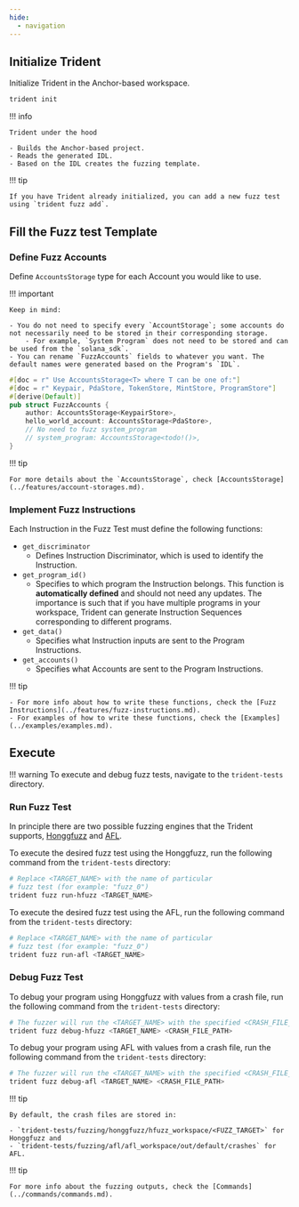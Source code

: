 ```yaml
---
hide:
  - navigation
---
```


## Initialize Trident

Initialize Trident in the Anchor-based workspace.

```bash
trident init
```

!!! info

    Trident under the hood

    - Builds the Anchor-based project.
    - Reads the generated IDL.
    - Based on the IDL creates the fuzzing template.

!!! tip

    If you have Trident already initialized, you can add a new fuzz test using `trident fuzz add`.


## Fill the Fuzz test Template

### Define Fuzz Accounts

Define `AccountsStorage` type for each Account you would like to use.

!!! important

    Keep in mind:

    - You do not need to specify every `AccountStorage`; some accounts do not necessarily need to be stored in their corresponding storage.
        - For example, `System Program` does not need to be stored and can be used from the `solana_sdk`.
    - You can rename `FuzzAccounts` fields to whatever you want. The default names were generated based on the Program's `IDL`.

```rust
#[doc = r" Use AccountsStorage<T> where T can be one of:"]
#[doc = r" Keypair, PdaStore, TokenStore, MintStore, ProgramStore"]
#[derive(Default)]
pub struct FuzzAccounts {
    author: AccountsStorage<KeypairStore>,
    hello_world_account: AccountsStorage<PdaStore>,
    // No need to fuzz system_program
    // system_program: AccountsStorage<todo!()>,
}
```

!!! tip

    For more details about the `AccountsStorage`, check [AccountsStorage](../features/account-storages.md).

### Implement Fuzz Instructions

Each Instruction in the Fuzz Test must define the following functions:

- `get_discriminator`
    - Defines Instruction Discriminator, which is used to identify the Instruction.
- `get_program_id()`
    - Specifies to which program the Instruction belongs. This function is **automatically defined** and should not need any updates. The importance is such that if you have multiple programs in your workspace, Trident can generate Instruction Sequences corresponding to different programs.
- `get_data()`
    - Specifies what Instruction inputs are sent to the Program Instructions.
- `get_accounts()`
    - Specifies what Accounts are sent to the Program Instructions.

!!! tip

    - For more info about how to write these functions, check the [Fuzz Instructions](../features/fuzz-instructions.md).
    - For examples of how to write these functions, check the [Examples](../examples/examples.md).


## Execute

!!! warning
    To execute and debug fuzz tests, navigate to the `trident-tests` directory.

### Run Fuzz Test

In principle there are two possible fuzzing engines that the Trident supports, [Honggfuzz](https://github.com/google/honggfuzz) and [AFL](https://aflplus.plus/).

To execute the desired fuzz test using the Honggfuzz, run the following command from the `trident-tests` directory:

```bash
# Replace <TARGET_NAME> with the name of particular
# fuzz test (for example: "fuzz_0")
trident fuzz run-hfuzz <TARGET_NAME>
```

To execute the desired fuzz test using the AFL, run the following command from the `trident-tests` directory:

```bash
# Replace <TARGET_NAME> with the name of particular
# fuzz test (for example: "fuzz_0")
trident fuzz run-afl <TARGET_NAME>
```



### Debug Fuzz Test

To debug your program using Honggfuzz with values from a crash file, run the following command from the `trident-tests` directory:

```bash
# The fuzzer will run the <TARGET_NAME> with the specified <CRASH_FILE_PATH>
trident fuzz debug-hfuzz <TARGET_NAME> <CRASH_FILE_PATH>
```

To debug your program using AFL with values from a crash file, run the following command from the `trident-tests` directory:

```bash
# The fuzzer will run the <TARGET_NAME> with the specified <CRASH_FILE_PATH>
trident fuzz debug-afl <TARGET_NAME> <CRASH_FILE_PATH>
```

!!! tip

    By default, the crash files are stored in:

    - `trident-tests/fuzzing/honggfuzz/hfuzz_workspace/<FUZZ_TARGET>` for Honggfuzz and
    - `trident-tests/fuzzing/afl/afl_workspace/out/default/crashes` for AFL.

!!! tip

    For more info about the fuzzing outputs, check the [Commands](../commands/commands.md).
